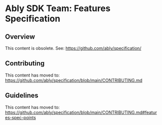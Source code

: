 # Ably SDK Team: Features Specification

## Overview

This content is obsolete. See:
https://github.com/ably/specification/

## Contributing

This content has moved to:
https://github.com/ably/specification/blob/main/CONTRIBUTING.md

## Guidelines

This content has moved to:
https://github.com/ably/specification/blob/main/CONTRIBUTING.md#features-spec-points
